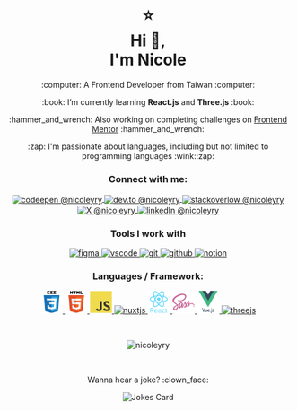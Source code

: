 <!--- ![github-header-image](https://github.com/nicoleyry/nicoleyry/assets/40715205/c221045d-b906-4d40-b149-29e27dd1248a) --->

<h1 align="center">⭐<br>Hi 👋,<br>I'm Nicole</h1>

<p align="center">:computer: A Frontend Developer from Taiwan :computer:</p>
<p align="center">:book: I’m currently learning <strong>React.js</strong> and <strong>Three.js</strong> :book:</p>
<p align="center">:hammer_and_wrench: Also working on completing challenges on <a href="https://www.frontendmentor.io/" target="blank">Frontend Mentor</a> :hammer_and_wrench:</p>
<p align="center">:zap: I'm passionate about languages, including but not limited to programming languages :wink::zap:</p>

<h3 align="center">Connect with me:</h3>
<p align="center">
	<a href="https://codepen.io/nicoleyry" target="blank">
		<img align="center" src="https://raw.githubusercontent.com/rahuldkjain/github-profile-readme-generator/master/src/images/icons/Social/codepen.svg" alt="codeepen @nicoleyry" height="30" width="40" />
	</a>
	<a href="https://dev.to/nicoleyry" target="blank">
		<img align="center" src="https://raw.githubusercontent.com/rahuldkjain/github-profile-readme-generator/master/src/images/icons/Social/devto.svg" alt="dev.to @nicoleyry" height="30" width="40" />
	</a>
	<a href="https://stackoverflow.com/users/10036448" target="blank">
		<img align="center" src="https://raw.githubusercontent.com/rahuldkjain/github-profile-readme-generator/master/src/images/icons/Social/stack-overflow.svg" alt="stackoverlow @nicoleyry" height="30" width="40" />
	</a>
	<a href="https://twitter.com/nicoleyry" target="blank">
	    	<img align="center" src="https://www.vectorlogo.zone/logos/x/x-icon.svg" alt="X @nicoleyry" height="30" width="40" />
    	</a>
	<a href="https://linkedin.com/in/nicoleyry" target="blank">
		<img align="center" src="https://raw.githubusercontent.com/rahuldkjain/github-profile-readme-generator/master/src/images/icons/Social/linked-in-alt.svg" alt="linkedIn @nicoleyry" height="30" width="40" />
	</a>
</p>

<h3 align="center">Tools I work with</h3>
<div align="center">
	<a href="https://www.figma.com/" target="_blank" rel="noreferrer">
		<img src="https://raw.githubusercontent.com/rahuldkjain/github-profile-readme-generator/master/src/images/icons/Software/figma.svg" alt="figma" width="40" height="40"/>
	</a>
	<a href="https://code.visualstudio.com/" target="blank">
		<img src="https://www.vectorlogo.zone/logos/visualstudio_code/visualstudio_code-icon.svg" alt="vscode" width="40" height="40"/>
	</a>
	<a href="https://git-scm.com/" target="_blank" rel="noreferrer">
		<img src="https://raw.githubusercontent.com/rahuldkjain/github-profile-readme-generator/master/src/images/icons/Other/git.svg" alt="git" width="40" height="40"/>
	</a>
	<a href="https://github.com/" target="blank">
		<img src="https://raw.githubusercontent.com/rahuldkjain/github-profile-readme-generator/master/src/images/icons/Social/github.svg" alt="github" width="40" height="40"/>
	</a>
	<a href="https://www.notion.so/" target="blank">
		<img src="https://upload.wikimedia.org/wikipedia/commons/e/e9/Notion-logo.svg" alt="notion" width="40" height="40"/>
	</a>
</div>

<h3 align="center">Languages / Framework:</h3>
<p align="center">
	<a href="https://www.w3schools.com/css/" target="_blank" rel="noreferrer">
		<img src="https://raw.githubusercontent.com/devicons/devicon/master/icons/css3/css3-original-wordmark.svg" alt="css3" width="40" height="40"/>
	</a>
	<a href="https://www.w3.org/html/" target="_blank" rel="noreferrer">
		<img src="https://raw.githubusercontent.com/devicons/devicon/master/icons/html5/html5-original-wordmark.svg" alt="html5" width="40" height="40"/> 
	</a>
	<a href="https://developer.mozilla.org/en-US/docs/Web/JavaScript" target="_blank" rel="noreferrer">
		<img src="https://raw.githubusercontent.com/devicons/devicon/master/icons/javascript/javascript-original.svg" alt="javascript" width="40" height="40"/>
	</a>
	<a href="https://nuxtjs.org/" target="_blank" rel="noreferrer">
		<img src="https://raw.githubusercontent.com/rahuldkjain/github-profile-readme-generator/master/src/images/icons/StaticSiteGenerators/nuxtjs.svg" alt="nuxtjs" width="40" height="40"/>
	</a>
	<a href="https://reactjs.org/" target="_blank" rel="noreferrer">
		<img src="https://raw.githubusercontent.com/devicons/devicon/master/icons/react/react-original-wordmark.svg" alt="react" width="40" height="40"/>
	</a>
	<a href="https://sass-lang.com" target="_blank" rel="noreferrer">
		<img src="https://raw.githubusercontent.com/devicons/devicon/master/icons/sass/sass-original.svg" alt="sass" width="40" height="40"/>
	</a>
	<a href="https://vuejs.org/" target="_blank" rel="noreferrer">
		<img src="https://raw.githubusercontent.com/devicons/devicon/master/icons/vuejs/vuejs-original-wordmark.svg" alt="vuejs" width="40" height="40"/>
	</a>
	<a href="https://threejs.org" target="_blank" rel="noreferrer">
		<img src="https://upload.wikimedia.org/wikipedia/commons/3/3f/Three.js_Icon.svg" alt="threejs" width="40" height="40"/>
	</a>
</p>
<br />

<p align="center">
    <img width="40%" src="https://github-readme-stats.vercel.app/api/top-langs?username=nicoleyry&show_icons=true&theme=onedark&locale=en&layout=compact" alt="nicoleyry" />
</p>
<br />

<p align="center">Wanna hear a joke? :clown_face:</p>
<p align="center">
	<img width="40%" src="https://readme-jokes.vercel.app/api?theme=ayu-mirage" alt="Jokes Card"/>
</p>
